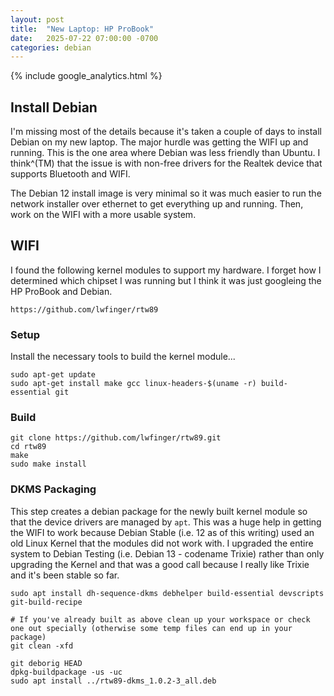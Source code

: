 ```yaml
---
layout: post
title:  "New Laptop: HP ProBook"
date:   2025-07-22 07:00:00 -0700
categories: debian
---
```

{% include google_analytics.html %}

## Install Debian

I'm missing most of the details because it's taken a couple of days to install
Debian on my new laptop. The major hurdle was getting the WIFI up and running.
This is the one area where Debian was less friendly than Ubuntu. I think^(TM)
that the issue is with non-free drivers for the Realtek device that supports
Bluetooth and WIFI.

The Debian 12 install image is very minimal so it was much easier to run the
network installer over ethernet to get everything up and running. Then, work on
the WIFI with a more usable system.


## WIFI

I found the following kernel modules to support my hardware. I forget how I
determined which chipset I was running but I think it was just googleing the
HP ProBook and Debian.

```
https://github.com/lwfinger/rtw89
```

### Setup

Install the necessary tools to build the kernel module...

```
sudo apt-get update
sudo apt-get install make gcc linux-headers-$(uname -r) build-essential git
```

### Build

```
git clone https://github.com/lwfinger/rtw89.git
cd rtw89
make
sudo make install
```

### DKMS Packaging

This step creates a debian package for the newly built kernel module so that
the device drivers are managed by `apt`. This was a huge help in getting the
WIFI to work because Debian Stable (i.e. 12 as of this writing) used an old
Linux Kernel that the modules did not work with. I upgraded the entire system
to Debian Testing (i.e. Debian 13 - codename Trixie) rather than only upgrading
the Kernel and that was a good call because I really like Trixie and it's been
stable so far.

```
sudo apt install dh-sequence-dkms debhelper build-essential devscripts git-build-recipe
```

```
# If you've already built as above clean up your workspace or check one out specially (otherwise some temp files can end up in your package)
git clean -xfd

git deborig HEAD
dpkg-buildpackage -us -uc
sudo apt install ../rtw89-dkms_1.0.2-3_all.deb
```
